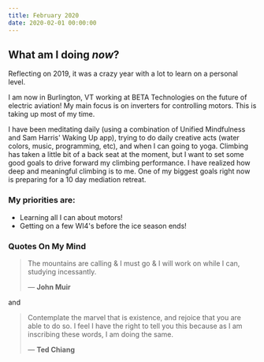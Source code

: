 ```yaml
---
title: February 2020
date: 2020-02-01 00:00:00
---
```


## What am I doing _now_?

Reflecting on 2019, it was a crazy year with a lot to learn on a personal level.

I am now in Burlington, VT working at BETA Technologies on the future of electric aviation! My main focus is on inverters for controlling motors. This is taking up most of my time.

I have been meditating daily (using a combination of Unified Mindfulness and Sam Harris' Waking Up app), trying to do daily creative acts (water colors, music, programming, etc), and when I can going to yoga. Climbing has taken a little bit of a back seat at the moment, but I want to set some good goals to drive forward my climbing performance. I have realized how deep and meaningful climbing is to me. One of my biggest goals right now is preparing for a 10 day mediation retreat.

### My priorities are:

- Learning all I can about motors!
- Getting on a few WI4's before the ice season ends!


### Quotes On My Mind

> The mountains are calling & I must go & I will work on while I can, studying incessantly.
>
> &mdash; __John Muir__

and

> Contemplate the marvel that is existence, and rejoice that you are able to do so. I feel I have the right to tell you this because as I am inscribing these words, I am doing the same.
>
> &mdash; __Ted Chiang__


